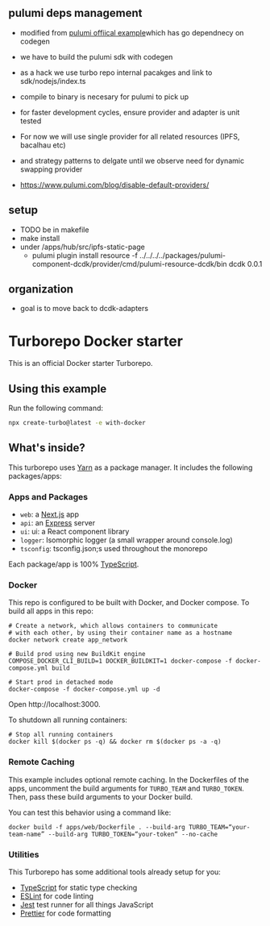 ## pulumi deps management

- modified from [pulumi offiical example](https://github.com/pulumi/pulumi-component-provider-ts-boilerplate)which has go dependnecy on codegen
- we have to build the pulumi sdk with codegen
- as a hack we use turbo repo internal pacakges and link to sdk/nodejs/index.ts

- compile to binary is necesary for pulumi to pick up
- for faster development cycles, ensure provider and adapter is unit tested

- For now we will use single provider for all related resources (IPFS, bacalhau etc)
- and strategy patterns to delgate until we observe need for dynamic swapping provider
- https://www.pulumi.com/blog/disable-default-providers/

## setup

- TODO be in makefile
- make install
- under /apps/hub/src/ipfs-static-page
  - pulumi plugin install resource -f ../../../../packages/pulumi-component-dcdk/provider/cmd/pulumi-resource-dcdk/bin dcdk 0.0.1

## organization

- goal is to move back to dcdk-adapters

# Turborepo Docker starter

This is an official Docker starter Turborepo.

## Using this example

Run the following command:

```sh
npx create-turbo@latest -e with-docker
```

## What's inside?

This turborepo uses [Yarn](https://classic.yarnpkg.com/lang/en/) as a package manager. It includes the following packages/apps:

### Apps and Packages

- `web`: a [Next.js](https://nextjs.org/) app
- `api`: an [Express](https://expressjs.com/) server
- `ui`: ui: a React component library
- `logger`: Isomorphic logger (a small wrapper around console.log)
- `tsconfig`: tsconfig.json;s used throughout the monorepo

Each package/app is 100% [TypeScript](https://www.typescriptlang.org/).

### Docker

This repo is configured to be built with Docker, and Docker compose. To build all apps in this repo:

```
# Create a network, which allows containers to communicate
# with each other, by using their container name as a hostname
docker network create app_network

# Build prod using new BuildKit engine
COMPOSE_DOCKER_CLI_BUILD=1 DOCKER_BUILDKIT=1 docker-compose -f docker-compose.yml build

# Start prod in detached mode
docker-compose -f docker-compose.yml up -d
```

Open http://localhost:3000.

To shutdown all running containers:

```
# Stop all running containers
docker kill $(docker ps -q) && docker rm $(docker ps -a -q)
```

### Remote Caching

This example includes optional remote caching. In the Dockerfiles of the apps, uncomment the build arguments for `TURBO_TEAM` and `TURBO_TOKEN`. Then, pass these build arguments to your Docker build.

You can test this behavior using a command like:

`docker build -f apps/web/Dockerfile . --build-arg TURBO_TEAM=“your-team-name” --build-arg TURBO_TOKEN=“your-token“ --no-cache`

### Utilities

This Turborepo has some additional tools already setup for you:

- [TypeScript](https://www.typescriptlang.org/) for static type checking
- [ESLint](https://eslint.org/) for code linting
- [Jest](https://jestjs.io) test runner for all things JavaScript
- [Prettier](https://prettier.io) for code formatting
